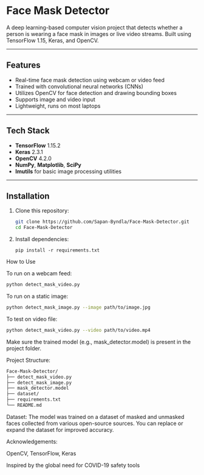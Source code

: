 # Face Mask Detector

A deep learning-based computer vision project that detects whether a person is wearing a face mask in images or live video streams. Built using TensorFlow 1.15, Keras, and OpenCV.

---

## Features

- Real-time face mask detection using webcam or video feed
- Trained with convolutional neural networks (CNNs)
- Utilizes OpenCV for face detection and drawing bounding boxes
- Supports image and video input
- Lightweight, runs on most laptops

---

## Tech Stack

- **TensorFlow** 1.15.2
- **Keras** 2.3.1
- **OpenCV** 4.2.0
- **NumPy**, **Matplotlib**, **SciPy**
- **Imutils** for basic image processing utilities

---

## Installation

1. Clone this repository:
   ```bash
   git clone https://github.com/Sapan-Byndla/Face-Mask-Detector.git
   cd Face-Mask-Detector

2. Install dependencies:
   ```
   pip install -r requirements.txt

How to Use

To run on a webcam feed:
 ```bash
python detect_mask_video.py
```

To run on a static image:
```bash
python detect_mask_image.py --image path/to/image.jpg
```

To test on video file:
```bash
python detect_mask_video.py --video path/to/video.mp4
```

Make sure the trained model (e.g., mask_detector.model) is present in the project folder.

Project Structure: 
```bash
Face-Mask-Detector/
├── detect_mask_video.py
├── detect_mask_image.py
├── mask_detector.model
├── dataset/                
├── requirements.txt
└── README.md
```

Dataset:
The model was trained on a dataset of masked and unmasked faces collected from various open-source sources. You can replace or expand the dataset for improved accuracy.

Acknowledgements:

OpenCV, 
TensorFlow, 
Keras


Inspired by the global need for COVID-19 safety tools
